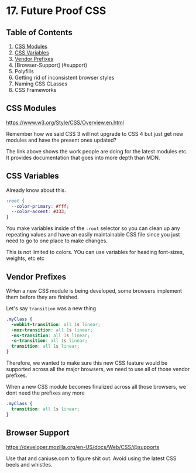 # 17. Future Proof CSS

## Table of Contents

1. [CSS Modules](#css-modules)
2. [CSS Variables](#css-variables)
3. [Vendor Prefixes](#prefixes)
4. [Browser-Support] (#support)
5. Polyfills
6. Getting rid of inconsistent browser styles
7. Naming CSS CLasses
8. CSS Frameworks

<div id="css-modules"></div>

## CSS Modules

https://www.w3.org/Style/CSS/Overview.en.html

Remember how we said CSS 3 will not upgrade to CSS 4 but just get new modules and have the present ones updated?

The link above shows the work people are doing for the latest modules etc. It provides documentation that goes into more depth than MDN.

<div id="css-variables"></div>

## CSS Variables

Already know about this.

```css
:root {
  --color-primary: #fff;
  --color-accent: #333;
}
```

You make variables inside of the `:root` selector so you can clean up any repeating values and have an easily maintainable CSS file since you just need to go to one place to make changes.

This is not limited to colors. YOu can use variables for heading font-sizes, weights, etc etc

<div id="prefixes"></div>

## Vendor Prefixes

WHen a new CSS module is being developed, some browsers implement them before they are finished.

Let's say `transition` was a new thing

```css
.myClass {
  -webkit-transition: all 1s linear;
  -moz-transition: all 1s linear;
  -ms-transition: all 1s linear;
  -o-transition: all 1s linear;
  transition: all 1s linear;
}
```

Therefore, we wanted to make sure this new CSS feature would be supported across all the major browsers, we need to use all of those vendor prefixes.

When a new CSS module becomes finalized across all those browsers, we dont need the prefixes any more

```css
.myClass {
  transition: all 1s linear;
}
```

<div id="support"></div>

## Browser Support

https://developer.mozilla.org/en-US/docs/Web/CSS/@supports

Use that and caniuse.com to figure shit out. Avoid using the latest CSS beels and whistles.
